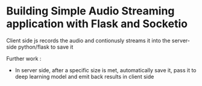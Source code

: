 # Building Simple Audio Streaming application with Flask and Socketio

Client side js records the audio and contionusly streams it into the server-side python/flask to save it

Further work : 
- In server side, after a specific size is met, automatically save it, pass it to deep learning model and emit back results in client side